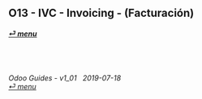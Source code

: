 ## O13 - IVC - Invoicing - (Facturación)
#### [_&#x23CE; menu_](//README.md)<br><br>

	
###### <br><br>Odoo Guides - v1_01 &nbsp; 2019-07-18<br>[_&#x23CE; menu_](//README.md)<br><br>
